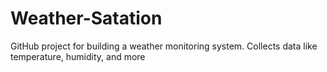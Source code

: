 # Weather-Satation
 GitHub project for building a weather monitoring system. Collects data like temperature, humidity, and more
